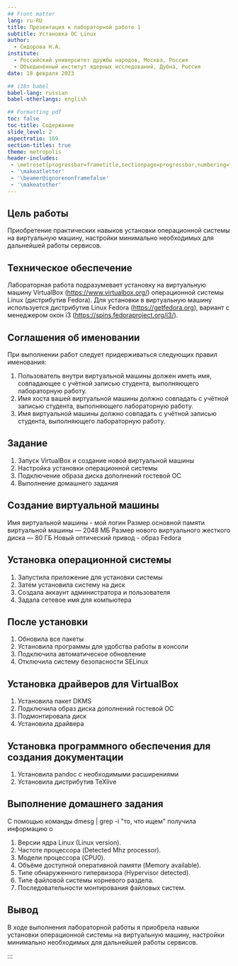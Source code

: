 ```yaml
---
## Front matter
lang: ru-RU
title: Презентация к лабораторной работе 1
subtitle: Установка ОС Linux
author:
  - Сидорова Н.А.
institute:
  - Российский университет дружбы народов, Москва, Россия
  - Объединённый институт ядерных исследований, Дубна, Россия
date: 18 февраля 2023

## i18n babel
babel-lang: russian
babel-otherlangs: english

## Formatting pdf
toc: false
toc-title: Содержание
slide_level: 2
aspectratio: 169
section-titles: true
theme: metropolis
header-includes:
 - \metroset{progressbar=frametitle,sectionpage=progressbar,numbering=fraction}
 - '\makeatletter'
 - '\beamer@ignorenonframefalse'
 - '\makeatother'
---
```


## Цель работы
Приобретение практических навыков установки операционной системы на виртуальную машину, настройки минимально необходимых для дальнейшей работы сервисов.

## Техническое обеспечение
Лабораторная работа подразумевает установку на виртуальную машину VirtualBox (https://www.virtualbox.org/) операционной системы Linux (дистрибутив Fedora).
Для установки в виртуальную машину используется дистрибутив Linux Fedora (https://getfedora.org), вариант с менеджером окон i3 (https://spins.fedoraproject.org/i3/).

## Соглашения об именовании
При выполнении работ следует придерживаться следующих правил именования:
1. Пользователь внутри виртуальной машины должен иметь имя, совпадающее с учётной записью студента, выполняющего лабораторную работу.
2. Имя хоста вашей виртуальной машины должно совпадать с учётной записью студента, выполняющего лабораторную работу.
3. Имя виртуальной машины должно совпадать с учётной записью студента, выполняющего лабораторную работу.

## Задание
1. Запуск VirtualBox и создание новой виртуальной машины
2. Настройка установки операционной системы
3. Подключение образа диска дополнений гостевой ОС
4. Выполнение домашнего задания

## Создание виртуальной машины
Имя виртуальной машины - мой логин
Размер основной памяти виртуальной машины — 2048 МБ
Размер нового виртуального жесткого диска — 80 ГБ
Новый оптический привод - образ Fedora

## Установка операционной системы
1. Запустила приложение для установки системы
2. Затем установила систему на диск 
3. Создала аккаунт администратора и пользователя
4. Задала сетевое имя для компьютера

## После установки
1. Обновила все пакеты
2. Установила программы для удобства работы в консоли
3. Подключила автоматическое обновление
4. Отключила систему безопасности SELinux

## Установка драйверов для VirtualBox
1. Установила пакет DKMS
2. Подключила образ диска дополнений гостевой ОС
3. Подмонтировала диск
4. Установила драйвера

## Установка программного обеспечения для создания документации
1. Установила pandoc с необходимыми расширениями
2. Установила дистрибутив TeXlive

## Выполнение домашнего задания
С помощью команды dmesg | grep -i "то, что ищем" получила информацию о 
1. Версии ядра Linux (Linux version).
2. Частоте процессора (Detected Mhz processor).
3. Модели процессора (CPU0).
4. Объёме доступной оперативной памяти (Memory available).
5. Типе обнаруженного гипервизора (Hypervisor detected).
6. Типе файловой системы корневого раздела.
7. Последовательности монтирования файловых систем.

## Вывод 
В ходе выполнения лабораторной работы я приобрела навыки установки операционной системы на виртуальную машину, настройки минимально необходимых для дальнейшей работы сервисов.

:::

